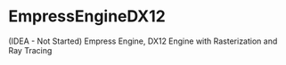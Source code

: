 # EmpressEngineDX12
 (IDEA - Not Started) Empress Engine, DX12 Engine with Rasterization and Ray Tracing

